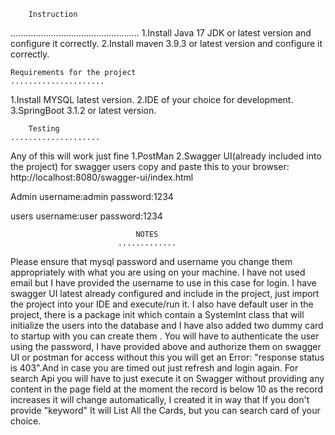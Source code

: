 		Instruction 
...................................................
1.Install Java 17 JDK  or latest version and configure it correctly.
2.Install maven 3.9.3 or latest version and configure it correctly.

	Requirements for the project
	.....................
1.Install MYSQL latest version.
2.IDE of your choice for development.
3.SpringBoot 3.1.2 or latest version.

		Testing
	....................
Any of this will work just fine
1.PostMan 
2.Swagger UI(already included into the project) 
for swagger users copy and paste this to your browser: http://localhost:8080/swagger-ui/index.html

Admin
username:admin
password:1234

users
username:user
password:1234



								NOTES
							.............
Please ensure that  mysql password and username  you change them appropriately with what you are using on your machine.
I have not used email but I have  provided the username to use in this case for login.
I have  swagger UI latest already configured and include in the project, just import the project into your IDE and execute/run it.
I also have default user in the project, there is a package init  which contain a SystemInt class that will initialize the users into the database and I have also added two dummy card to startup with you can create them .
You will have to authenticate the user using the password, I have provided above and authorize them on swagger UI or postman for access
without this you will get an Error: "response status is 403".And in case you are timed out just refresh and login again.
For search Api you will have to just execute it on Swagger without providing any content in the page field at the moment the record is below 10 as the record increases it will change automatically,
I created it in way that If you don't provide "keyword" It will List All the Cards, but you can search card of your choice. 





